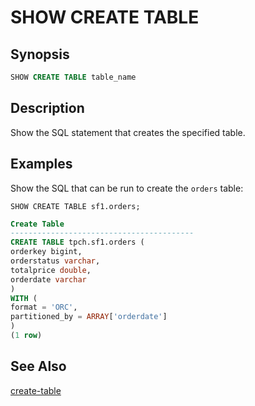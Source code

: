 SHOW CREATE TABLE
=================

Synopsis
--------

``` sql
SHOW CREATE TABLE table_name
```

Description
-----------

Show the SQL statement that creates the specified table.

Examples
--------

Show the SQL that can be run to create the `orders` table:

    SHOW CREATE TABLE sf1.orders;

``` sql
Create Table
-----------------------------------------
CREATE TABLE tpch.sf1.orders (
orderkey bigint,
orderstatus varchar,
totalprice double,
orderdate varchar
)
WITH (
format = 'ORC',
partitioned_by = ARRAY['orderdate']
)
(1 row)
```

See Also
--------

[create-table](./create-table)